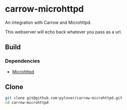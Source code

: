 # carrow-microhttpd

An integration with Carrow and Microhttpd.

This webserver will echo back whatever you pass as a url.


## Build

### Dependencies

- [Microhttpd](./README)


## Clone
```bash
git clone git@github.com:pylover/carrow-microhttpd.git
cd carrow-microhttpd
```

